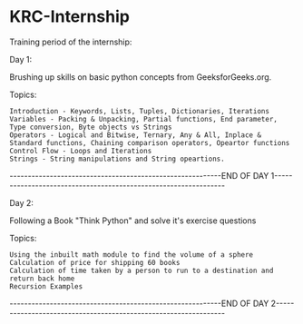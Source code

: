 # KRC-Internship

Training period of the internship:

Day 1:

Brushing up skills on basic python concepts from GeeksforGeeks.org.

  Topics:
  
    Introduction - Keywords, Lists, Tuples, Dictionaries, Iterations
    Variables - Packing & Unpacking, Partial functions, End parameter, Type conversion, Byte objects vs Strings
    Operators - Logical and Bitwise, Ternary, Any & All, Inplace & Standard functions, Chaining comparison operators, Opeartor functions
    Control Flow - Loops and Iterations
    Strings - String manipulations and String opeartions.

----------------------------------------------------------END OF DAY 1----------------------------------------------------------------

Day 2:

Following a Book "Think Python" and solve it's exercise questions

  Topics:
  
    Using the inbuilt math module to find the volume of a sphere
    Calculation of price for shipping 60 books
    Calculation of time taken by a person to run to a destination and return back home
    Recursion Examples

----------------------------------------------------------END OF DAY 2----------------------------------------------------------------
